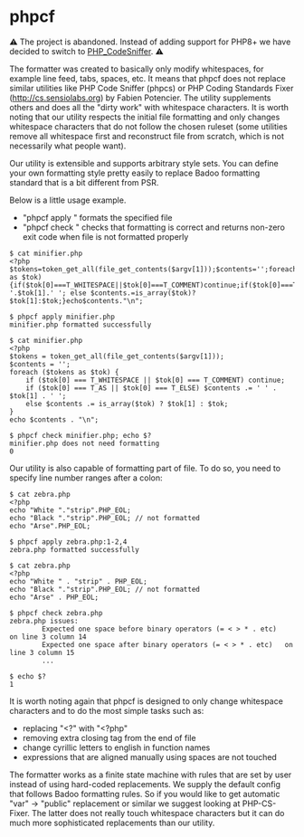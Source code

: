 phpcf
=====

⚠️ The project is abandoned. Instead of adding support for PHP8+ we have decided to switch to [PHP_CodeSniffer](http://github.com/squizlabs/PHP_CodeSniffer/). ⚠️

The formatter was created to basically only modify whitespaces, for example line feed, tabs, spaces, etc. It means that phpcf does not replace similar utilities like PHP Code Sniffer (phpcs) or PHP Coding Standards Fixer (http://cs.sensiolabs.org) by Fabien Potencier. The utility supplements others and does all the "dirty work" with whitespace characters. It is worth noting that our utility respects the initial file formatting and only changes whitespace characters that do not follow the chosen ruleset (some utilities remove all whitespace first and reconstruct file from scratch, which is not necessarily what people want).

Our utility is extensible and supports arbitrary style sets. You can define your own formatting style pretty easily to replace Badoo formatting standard that is a bit different from PSR.

Below is a little usage example.
 - "phpcf apply <filename>" formats the specified file
 - "phpcf check <filename>" checks that formatting is correct and returns non-zero exit code when file is not formatted properly

```
$ cat minifier.php
<?php
$tokens=token_get_all(file_get_contents($argv[1]));$contents='';foreach($tokens as $tok){if($tok[0]===T_WHITESPACE||$tok[0]===T_COMMENT)continue;if($tok[0]===T_AS||$tok[0]===T_ELSE)$contents.=' '.$tok[1].' '; else $contents.=is_array($tok)?$tok[1]:$tok;}echo$contents."\n";

$ phpcf apply minifier.php
minifier.php formatted successfully

$ cat minifier.php
<?php
$tokens = token_get_all(file_get_contents($argv[1]));
$contents = '';
foreach ($tokens as $tok) {
    if ($tok[0] === T_WHITESPACE || $tok[0] === T_COMMENT) continue;
    if ($tok[0] === T_AS || $tok[0] === T_ELSE) $contents .= ' ' . $tok[1] . ' ';
    else $contents .= is_array($tok) ? $tok[1] : $tok;
}
echo $contents . "\n";

$ phpcf check minifier.php; echo $?
minifier.php does not need formatting
0
```

Our utility is also capable of formatting part of file. To do so, you need to specify line number ranges after a colon:

```
$ cat zebra.php 
<?php
echo "White "."strip".PHP_EOL;
echo "Black "."strip".PHP_EOL; // not formatted
echo "Arse".PHP_EOL;

$ phpcf apply zebra.php:1-2,4
zebra.php formatted successfully

$ cat zebra.php 
<?php
echo "White " . "strip" . PHP_EOL;
echo "Black "."strip".PHP_EOL; // not formatted
echo "Arse" . PHP_EOL;

$ phpcf check zebra.php
zebra.php issues:
        Expected one space before binary operators (= < > * . etc)   on line 3 column 14
        Expected one space after binary operators (= < > * . etc)   on line 3 column 15
        ...

$ echo $?
1
```

It is worth noting again that phpcf is designed to only change whitespace characters and to do the most simple tasks such as:
 - replacing "<?" with "<?php"
 - removing extra closing tag from the end of file
 - change cyrillic letters to english in function names
 - expressions that are aligned manually using spaces are not touched

The formatter works as a finite state machine with rules that are set by user instead of using hard-coded replacements. We supply the default config that follows Badoo formatting rules. So if you would like to get automatic "var" -> "public" replacement or similar we suggest looking at PHP-CS-Fixer. The latter does not really touch whitespace characters but it can do much more sophisticated replacements than our utility.
